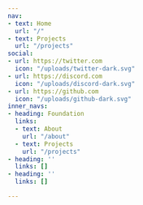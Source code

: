 ```yaml
---
nav:
- text: Home
  url: "/"
- text: Projects
  url: "/projects"
social:
- url: https://twitter.com
  icon: "/uploads/twitter-dark.svg"
- url: https://discord.com
  icon: "/uploads/discord-dark.svg"
- url: https://github.com
  icon: "/uploads/github-dark.svg"
inner_navs:
- heading: Foundation
  links:
  - text: About
    url: "/about"
  - text: Projects
    url: "/projects"
- heading: ''
  links: []
- heading: ''
  links: []

---
```

